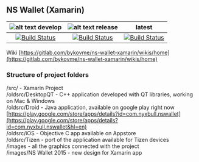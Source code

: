 ## NS Wallet (Xamarin)

| ![alt text](/images/git-branch-30.png "Development branch") develop | ![alt text](/images/git-branch-30.png "Release branch") release | latest |
|:--------------------------------------------------------------------------------------------------------------------------------------------------------------------:|:-------------------------------------------------------------------------------------------------------------------------------------------------------------------:|:----------------------------------------------------------------------------------------------------------------------------------------------------:|
|  [![Build Status](https://app.bitrise.io/app/32e94f12c689d36d/status.svg?token=p-UPbFUbde9qpLZi-ioLmw&branch=develop)](https://app.bitrise.io/app/32e94f12c689d36d/) | [![Build Status](https://app.bitrise.io/app/32e94f12c689d36d/status.svg?token=p-UPbFUbde9qpLZi-ioLmw&branch=release)](https://app.bitrise.io/app/32e94f12c689d36d/) | [![Build Status](https://app.bitrise.io/app/32e94f12c689d36d/status.svg?token=p-UPbFUbde9qpLZi-ioLmw)](https://app.bitrise.io/app/32e94f12c689d36d/) |

Wiki [https://gitlab.com/bykovme/ns-wallet-xamarin/wikis/home](https://gitlab.com/bykovme/ns-wallet-xamarin/wikis/home)

### Structure of project folders

/src/ - Xamarin Project   
/oldsrc/DesktopQT - C++ application developed with QT libraries, working on Mac & Windows   
/oldsrc/Droid - Java application, available on google play right now [https://play.google.com/store/apps/details?id=com.nyxbull.nswallet](https://play.google.com/store/apps/details?id=com.nyxbull.nswallet&hl=en)  
/oldsrc/iOS - Objective C app available on Appstore  
/oldsrc/Tizen - port of the application available for Tizen devices  
/images - all the graphics connected with the project  
/images/NS Wallet 2015 - new design for Xamarin app  


